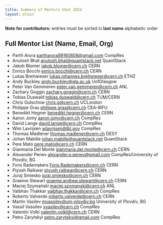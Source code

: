 ```yaml
---
title: Summary of Mentors GSoC 2024
layout: plain
---
```


**Note for contributors:** entries must be sorted in **last name** alphabetic order

## Full Mentor List (Name, Email, Org)
* Parth Arora [partharora99160808@gmail.com](mailto:partharora99160808@gmail.com) CompRes
* Anutosh Bhat [anutosh.bhat@quantstack.net](mailto:anutosh.bhat@quantstack.net) QuantStack
* Jakob Blomer [jakob.blomer@cern.ch](mailto:jakob.blomer@cern.ch) CERN
* Enrico Bocchi [enrico.bocchi@cern.ch](mailto:enrico.bocchi@cern.ch) CERN
* Lukas Breitwieser [lukas.johannes.breitwieser@cern.ch](mailto:lukas.johannes.breitwieser@cern.ch) ETHZ
* Andy Buckley [andy.buckley@gla.ac.uk](mailto:andy.buckley@gla.ac.uk) UofGlasgow
* Peter Van Gemmeren [peter.van.gemmeren@cern.ch](mailto:peter.van.gemmeren@cern.ch) ANL
* Zachary Goggin [zachary.goggin@cern.ch](mailto:zachary.goggin@cern.ch) CERN
* Tobias Duswald [tobias.duswald@cern.ch](mailto:tobias.duswald@cern.ch) TUM/CERN
* Chris Gutschow [chris.g@cern.ch](mailto:chris.g@cern.ch) UCLondon
* Philippe Gras [philippe.gras@cern.ch](mailto:philippe.gras@cern.ch) CEA-IRFU
* Benedikt Hegner [benedikt.hegner@cern.ch](mailto:benedikt.hegner@cern.ch) CERN
* Aaron Jomy [aaron.jomy@cern.ch](mailto:aaron.jomy@cern.ch) CompRes
* David Lange [david.lange@cern.ch](mailto:david.lange@cern.ch) CompRes
* Wim Lavrijsen [wlavrijsen@lbl.gov](mailto:wlavrijsen@lbl.gov) CompRes
* Thomas Madlener [thomas.madlener@cern.ch](mailto:thomas.madlener@desy.de) DESY
* Johan Mabille [johan.mabille@quantstack.net](mailto:johan.mabille@quantstack.net) QuantStack
* Pere Mato [pere.mato@cern.ch](mailto:pere.mato@cern.ch) CERN
* Gianmaria Del Monte [gianmaria.del.monte@cern.ch](mailto:gianmaria.del.monte@cern.ch) CERN
* Alexander Penev [alexander.p.penev@gmail.com](mailto:alexander.p.penev@gmail.com) CompRes/University of Plovdiv, BG
* Fons Rademakers [Fons.Rademakers@cern.ch](mailto:Fons.Rademakers@cern.ch) CERN
* Piyush Raikwar [piyush.raikwar@cern.ch](mailto:piyush.raikwar@cern.ch) CERN
* Juraj Smiesko [juraj.smiesko@cern.ch](mailto:juraj.smiesko@cern.ch) CERN
* Graeme Stewart [graeme.andrew.stewart@cern.ch](mailto:graeme.andrew.stewart@cern.ch) CERN
* Maciej Szymański [maciej.szymanski@cern.ch](mailto:maciej.szymanski@cern.ch) ANL
* Vaibhav Thakkar [vaibhav.thakkar@cern.ch](mailto:vaibhav.thakkar@cern.ch) CompRes
* Roberto Valverde [roberto.valverde@cern.ch](mailto:roberto.valverde@cern.ch) CERN
* Martin Vasilev [mvassilev@uni-plovdiv.bg](mailto:mvassilev@uni-plovdiv.bg) University of Plovdiv, BG
* Vassil Vassilev [vvasilev@cern.ch](mailto:vvasilev@cern.ch) CompRes
* Valentin Volkl [valentin.volkl@cern.ch](mailto:valentin.volkl@cern.ch) CERN
* Petro Zarytskyi [petro.zarytskyi@gmail.com](mailto:petro.zarytskyi@gmail.com) CompRes


